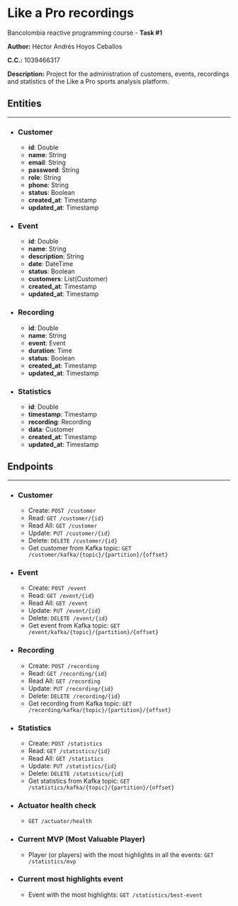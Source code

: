 # Like a Pro recordings

Bancolombia reactive programming course - **Task #1**

**Author:** Héctor Andrés Hoyos Ceballos

**C.C.:** 1039466317

**Description:** Project for the administration of customers, events, recordings and statistics of the Like a Pro sports analysis platform.

## Entities

---
* ### Customer
  * **id**: Double
  * **name**: String
  * **email**: String
  * **password**: String
  * **role**: String
  * **phone**: String
  * **status**: Boolean
  * **created_at**: Timestamp
  * **updated_at**: Timestamp
* ### Event
  * **id**: Double
  * **name**: String
  * **description**: String
  * **date**: DateTime
  * **status**: Boolean
  * **customers**: List(Customer)
  * **created_at**: Timestamp
  * **updated_at**: Timestamp
* ### Recording
  * **id**: Double
  * **name**: String
  * **event**: Event
  * **duration**: Time
  * **status**: Boolean
  * **created_at**: Timestamp
  * **updated_at**: Timestamp
* ### Statistics
  * **id**: Double
  * **timestamp**: Timestamp
  * **recording**: Recording
  * **data**: Customer
  * **created_at**: Timestamp
  * **updated_at**: Timestamp

## Endpoints

---
* ### Customer
  * Create: `POST /customer`
  * Read: `GET /customer/{id}`
  * Read All: `GET /customer`
  * Update: `PUT /customer/{id}`
  * Delete: `DELETE /customer/{id}`
  * Get customer from Kafka topic: `GET /customer/kafka/{topic}/{partition}/{offset}`
* ### Event
  * Create: `POST /event`
  * Read: `GET /event/{id}`
  * Read All: `GET /event`
  * Update: `PUT /event/{id}`
  * Delete: `DELETE /event/{id}`
  * Get event from Kafka topic: `GET /event/kafka/{topic}/{partition}/{offset}`
* ### Recording
  * Create: `POST /recording`
  * Read: `GET /recording/{id}`
  * Read All: `GET /recording`
  * Update: `PUT /recording/{id}`
  * Delete: `DELETE /recording/{id}`
  * Get recording from Kafka topic: `GET /recording/kafka/{topic}/{partition}/{offset}`
* ### Statistics
  * Create: `POST /statistics`
  * Read: `GET /statistics/{id}`
  * Read All: `GET /statistics`
  * Update: `PUT /statistics/{id}`
  * Delete: `DELETE /statistics/{id}`
  * Get statistics from Kafka topic: `GET /statistics/kafka/{topic}/{partition}/{offset}`
* ### Actuator health check
  * `GET /actuator/health`
* ### Current MVP (Most Valuable Player)
  * Player (or players) with the most highlights in all the events: `GET /statistics/mvp`
* ### Current most highlights event
  * Event with the most highlights: `GET /statistics/best-event`
